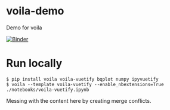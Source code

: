 # voila-demo
Demo for voila

[![Binder](https://mybinder.org/badge_logo.svg)](https://mybinder.org/v2/gh/maartenbreddels/voila-demo/master?urlpath=voila%2Frender%2Fvoila-vuetify.ipynb)


# Run locally
```
$ pip install voila voila-vuetify bqplot numpy ipyvuetify
$ voila --template voila-vuetify --enable_nbextensions=True ./notebooks/voila-vuetify.ipynb
```
Messing with the content here by creating merge conflicts.
